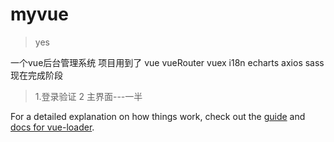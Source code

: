 # myvue

> yes

一个vue后台管理系统
项目用到了 vue vueRouter vuex i18n echarts axios sass
现在完成阶段
>1.登录验证
>2 主界面---一半

For a detailed explanation on how things work, check out the [guide](http://vuejs-templates.github.io/webpack/) and [docs for vue-loader](http://vuejs.github.io/vue-loader).
